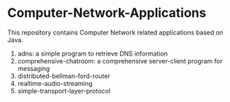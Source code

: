 # Computer-Network-Applications

This repository contains Computer Network related applications based on Java.

1. adns: a simple program to retrieve DNS information
2. comprehensive-chatroom: a comprehensive server-client program for messaging
3. distributed-bellman-ford-router
4. realtime-audio-streaming
5. simple-transport-layer-protocol

